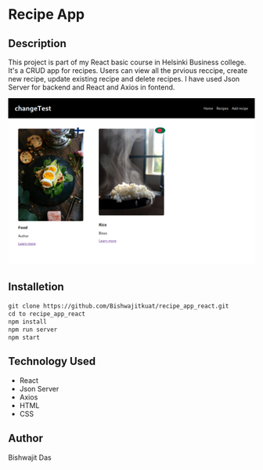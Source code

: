 # Recipe App

## Description

This project is part of my React basic course in Helsinki Business college. It's a CRUD app for recipes. Users can view all the prvious reccipe, create new recipe, update existing recipe and delete recipes. I have used Json Server for backend and React and Axios in fontend.

<img src="recipe_app.png" alt="project image">

## Installetion

```
git clone https://github.com/Bishwajitkuat/recipe_app_react.git
cd to recipe_app_react
npm install
npm run server
npm start
```

## Technology Used

- React
- Json Server
- Axios
- HTML
- CSS

## Author

Bishwajit Das
